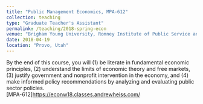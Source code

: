 ```yaml
---
title: "Public Management Economics, MPA-612"
collection: teaching
type: "Graduate Teacher's Assistant"
permalink: /teaching/2018-spring-econ
venue: "Brigham Young University, Romney Institute of Public Service and Ethics"
date: 2018-04-19
location: "Provo, Utah"
---
```


By the end of this course, you will (1) be literate in fundamental economic principles, (2) understand the limits of economic theory and free markets, (3) justify government and nonprofit intervention in the economy, and (4) make informed policy recommendations by analyzing and evaluating public sector policies.  
[MPA-612]https://econw18.classes.andrewheiss.com/  
